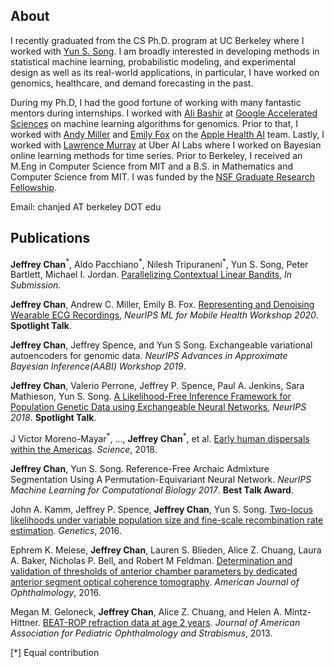 ## About
I recently graduated from the CS Ph.D. program at UC Berkeley where I worked with [Yun S. Song](http://people.eecs.berkeley.edu/~yss/). I am broadly interested in developing methods in statistical machine learning, probabilistic modeling, and experimental design as well as its real-world applications, in particular, I have worked on genomics, healthcare, and demand forecasting in the past. 

During my Ph.D, I had the good fortune of working with many fantastic mentors during internships. I worked with [Ali Bashir](https://scholar.google.com/citations?user=RfnRk4kAAAAJ&hl=en) at [Google Accelerated Sciences](https://research.google/teams/applied-science/gas/) on machine learning algorithms for genomics. Prior to that, I worked with [Andy Miller](https://andymiller.github.io/) and [Emily Fox](https://homes.cs.washington.edu/~ebfox/) on the [Apple Health AI](https://machinelearning.apple.com/research?page=1&tag=Health) team. Lastly, I worked with [Lawrence Murray](https://www.indii.org/) at Uber AI Labs where I worked on Bayesian online learning methods for time series. Prior to Berkeley, I received an M.Eng in Computer Science from MIT and a B.S. in Mathematics and Computer Science from MIT. I was funded by the [NSF Graduate Research Fellowship](https://www.nsfgrfp.org/).

Email: chanjed AT berkeley DOT edu

## Publications

**Jeffrey Chan**<sup>\*</sup>, Aldo Pacchiano<sup>\*</sup>, Nilesh Tripuraneni<sup>\*</sup>, Yun S. Song, Peter Bartlett, Michael I. Jordan. [Parallelizing Contextual Linear Bandits](https://arxiv.org/abs/), *In Submission*.

**Jeffrey Chan**, Andrew C. Miller,  Emily B. Fox. [Representing and Denoising Wearable ECG Recordings](https://arxiv.org/abs/2012.00110), *NeurIPS ML for Mobile Health Workshop 2020*. **Spotlight Talk**.

**Jeffrey Chan**, Jeffrey Spence, and Yun S Song. Exchangeable variational autoencoders for genomic data. *NeurIPS Advances in Approximate Bayesian Inference(AABI) Workshop 2019*.

**Jeffrey Chan**, Valerio Perrone, Jeffrey P. Spence, Paul A. Jenkins, Sara Mathieson, Yun S. Song. [A Likelihood-Free Inference Framework for Population Genetic Data using Exchangeable Neural Networks](https://papers.nips.cc/paper/2018/file/2e9f978b222a956ba6bdf427efbd9ab3-Paper.pdf), *NeurIPS 2018*. **Spotlight Talk**.

J Victor Moreno-Mayar<sup>\*</sup>, ..., **Jeffrey Chan**<sup>\*</sup>, et al. [Early human dispersals within the Americas](https://science.sciencemag.org/content/362/6419/eaav2621). *Science*, 2018.

**Jeffrey Chan**, Yun S. Song. Reference-Free Archaic Admixture Segmentation Using A Permutation-Equivariant Neural Network. *NeurIPS Machine Learning for Computational Biology 2017*. **Best Talk Award**.

John A. Kamm, Jeffrey P. Spence, **Jeffrey Chan**, Yun S. Song. [Two-locus likelihoods under variable population size and fine-scale recombination rate estimation](https://www.genetics.org/content/203/3/1381). *Genetics*, 2016.

Ephrem K. Melese, **Jeffrey Chan**, Lauren S. Blieden, Alice Z. Chuang, Laura A. Baker, Nicholas P. Bell, and Robert M Feldman. [Determination and validation of thresholds of anterior chamber parameters by dedicated anterior segment optical coherence tomography](https://www.ajo.com/article/S0002-9394(16)30305-1/abstract). *American Journal of Ophthalmology*, 2016.

Megan M. Geloneck, **Jeffrey Chan**, Alice Z. Chuang, and Helen A. Mintz-Hittner. [BEAT-ROP refraction data at age 2 years](https://www.jaapos.org/article/S1091-8531(12)00432-6/fulltext). *Journal of American Association for Pediatric Ophthalmology and Strabismus*, 2013.

[\*] Equal contribution
